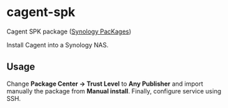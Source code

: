 # cagent-spk

Cagent SPK package ([Synology PacKages](https://www.synology.com/en-us/dsm/app_packages))

Install Cagent into a Synology NAS.

## Usage

Change **Package Center -> Trust Level** to **Any Publisher** and import manually the package from **Manual install**.
Finally, configure service using SSH.
